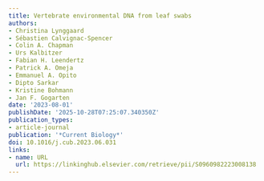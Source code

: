 ```yaml
---
title: Vertebrate environmental DNA from leaf swabs
authors:
- Christina Lynggaard
- Sébastien Calvignac-Spencer
- Colin A. Chapman
- Urs Kalbitzer
- Fabian H. Leendertz
- Patrick A. Omeja
- Emmanuel A. Opito
- Dipto Sarkar
- Kristine Bohmann
- Jan F. Gogarten
date: '2023-08-01'
publishDate: '2025-10-28T07:25:07.340350Z'
publication_types:
- article-journal
publication: '*Current Biology*'
doi: 10.1016/j.cub.2023.06.031
links:
- name: URL
  url: https://linkinghub.elsevier.com/retrieve/pii/S0960982223008138
---
```


